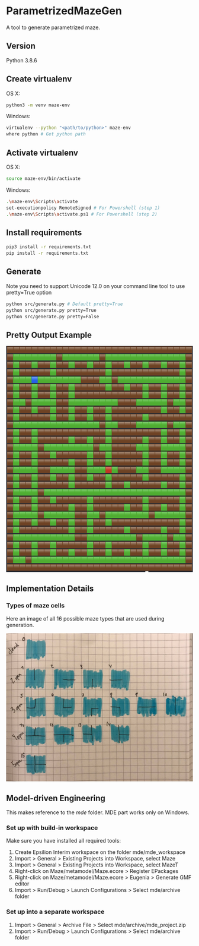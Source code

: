 # ParametrizedMazeGen

A tool to generate parametrized maze.

## Version

Python 3.8.6

## Create virtualenv

OS X:

```bash
python3 -m venv maze-env
```

Windows:

```bash
virtualenv --python "<path/to/python>" maze-env
where python # Get python path
```

## Activate virtualenv

OS X:

```bash
source maze-env/bin/activate
```

Windows:

```bash
.\maze-env\Scripts\activate
set-executionpolicy RemoteSigned # For Powershell (step 1)
.\maze-env\Scripts\activate.ps1 # For Powershell (step 2)
```

## Install requirements

```bash
pip3 install -r requirements.txt
pip install -r requirements.txt
```

## Generate

Note you need to support Unicode 12.0 on your command line tool to use pretty=True option

```bash
python src/generate.py # Default pretty=True
python src/generate.py pretty=True
python src/generate.py pretty=False
```

## Pretty Output Example

![alt text](doc/pretty_output.png "Output")

## Implementation Details

### Types of maze cells

Here an image of all 16 possible maze types that are used during generation.

![alt text](doc/cells.jpg "Maze cell types")

## Model-driven Engineering

This makes reference to the _mde_ folder. MDE part works only on Windows.

### Set up with build-in workspace

Make sure you have installed all required tools:

1. Create Epsilion Interim workspace on the folder mde/mde_workspace
2. Import > General > Existing Projects into Workspace, select Maze
3. Import > General > Existing Projects into Workspace, select MazeT
4. Right-click on Maze/metamodel/Maze.ecore > Register EPackages
5. Right-click on Maze/metamodel/Maze.ecore > Eugenia > Generate GMF editor
6. Import > Run/Debug > Launch Configurations > Select mde/archive folder

### Set up into a separate workspace

1. Import > General > Archive File > Select mde/archive/mde_project.zip
2. Import > Run/Debug > Launch Configurations > Select mde/archive folder
